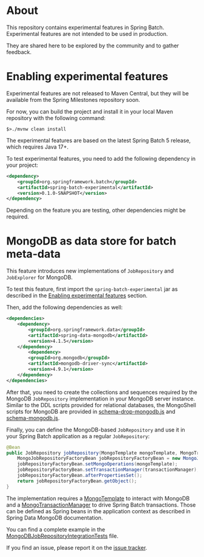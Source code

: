 # About

This repository contains experimental features in Spring Batch. Experimental features are not intended to be used in production.

They are shared here to be explored by the community and to gather feedback.

# Enabling experimental features

Experimental features are not released to Maven Central, but they will be available from the Spring Milestones repository soon.

For now, you can build the project and install it in your local Maven repository with the following command:

```shell
$>./mvnw clean install
```

The experimental features are based on the latest Spring Batch 5 release, which requires Java 17+.

To test experimental features, you need to add the following dependency in your project:

```xml
<dependency>
    <groupId>org.springframework.batch</groupId>
    <artifactId>spring-batch-experimental</artifactId>
    <version>0.1.0-SNAPSHOT</version>
</dependency>
```

Depending on the feature you are testing, other dependencies might be required.

# MongoDB as data store for batch meta-data

This feature introduces new implementations of `JobRepository` and `JobExplorer` for MongoDB.

To test this feature, first import the `spring-batch-experimental` jar as described in the [Enabling experimental features](#enabling-experimental-features) section.

Then, add the following dependencies as well:

```xml
<dependencies>
    <dependency>
        <groupId>org.springframework.data</groupId>
        <artifactId>spring-data-mongodb</artifactId>
        <version>4.1.5</version>
    </dependency>
        <dependency>
        <groupId>org.mongodb</groupId>
        <artifactId>mongodb-driver-sync</artifactId>
        <version>4.9.1</version>
    </dependency>
</dependencies>
```

After that, you need to create the collections and sequences required by the MongoDB `JobRepository` implementation in your MongoDB server instance.
Similar to the DDL scripts provided for relational databases, the MongoShell scripts for MongoDB are provided in [schema-drop-mongodb.js](src/main/resources/org/springframework/batch/experimental/core/schema-drop-mongodb.js) and [schema-mongodb.js](src/main/resources/org/springframework/batch/experimental/core/schema-mongodb.js).

Finally, you can define the MongoDB-based `JobRepository` and use it in your Spring Batch application as a regular `JobRepository`:

```java
@Bean
public JobRepository jobRepository(MongoTemplate mongoTemplate, MongoTransactionManager transactionManager) throws Exception {
    MongoJobRepositoryFactoryBean jobRepositoryFactoryBean = new MongoJobRepositoryFactoryBean();
    jobRepositoryFactoryBean.setMongoOperations(mongoTemplate);
    jobRepositoryFactoryBean.setTransactionManager(transactionManager);
    jobRepositoryFactoryBean.afterPropertiesSet();
    return jobRepositoryFactoryBean.getObject();
}
```

The implementation requires a [MongoTemplate](https://docs.spring.io/spring-data/mongodb/docs/current/reference/html/#mongo-template) to interact with MongoDB and a [MongoTransactionManager](https://docs.spring.io/spring-data/mongodb/docs/current/reference/html/#mongo.transactions.tx-manager) to drive Spring Batch transactions.
Those can be defined as Spring beans in the application context as described in Spring Data MongoDB documentation.

You can find a complete example in the [MongoDBJobRepositoryIntegrationTests](./src/test/java/org/springframework/batch/experimental/core/repository/support/MongoDBJobRepositoryIntegrationTests.java) file.

If you find an issue, please report it on the [issue tracker](https://github.com/spring-projects-experimental/spring-batch-experimental/issues).